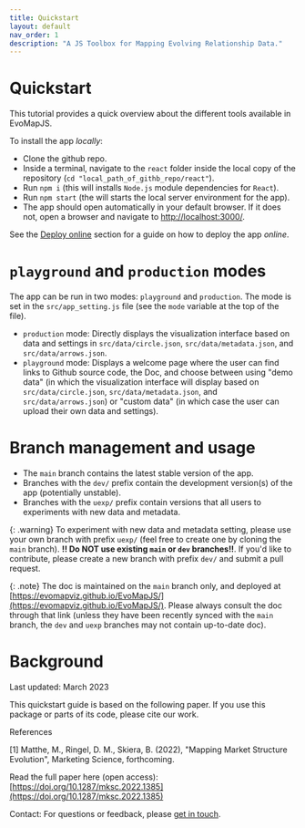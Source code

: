 ```yaml
---
title: Quickstart
layout: default
nav_order: 1
description: "A JS Toolbox for Mapping Evolving Relationship Data."
---
```


# Quickstart

This tutorial provides a quick overview about the different tools available in EvoMapJS.

To install the app *locally*:

- Clone the github repo.
- Inside a terminal, navigate to the `react` folder inside the local copy of the repository (`cd "local_path_of_githb_repo/react"`).
- Run `npm i` (this will installs `Node.js` module dependencies for `React`).
- Run `npm start` (the will starts the local server environment for the app).
- The app should open automatically in your default browser. 
If it does not, open a browser and navigate to [http://localhost:3000/](http://localhost:3000/). 

See the [Deploy online](https://evomapviz.github.io/EvoMapJS/docs/deploy/) section for a guide on how to deploy the app *online*.

# `playground` and `production` modes

The app can be run in two modes: `playground` and `production`.
The mode is set in the `src/app_setting.js` file (see the `mode` variable at the top of the file).

- `production` mode: Directly displays the visualization interface based on data and settings in `src/data/circle.json`, `src/data/metadata.json`, and `src/data/arrows.json`.
- `playground` mode: Displays a welcome page where the user can find links to Github source code, the Doc, and choose between using "demo data" (in which the visualization interface will display based on `src/data/circle.json`, `src/data/metadata.json`, and `src/data/arrows.json`) or "custom data" (in which case the user can upload their own data and settings).

# Branch management and usage

 - The `main` branch contains the latest stable version of the app.
 - Branches with the `dev/` prefix contain the development version(s) of the app (potentially unstable).
 - Branches with the `uexp/` prefix contain versions that all users to experiments with new data and metadata.

{: .warning}
  To experiment with new data and metadata setting, please use your own branch with prefix `uexp/` (feel free to create one by cloning the `main` branch).
  **!! Do NOT use existing `main` or `dev` branches!!**.
  If you'd like to contribute, please create a new branch with prefix `dev/` and submit a pull request.

{: .note}
  The doc is maintained on the `main` branch only, and deployed at [https://evomapviz.github.io/EvoMapJS/](https://evomapviz.github.io/EvoMapJS/). 
  Please always consult the doc through that link (unless they have been recently synced with the `main` branch, the `dev` and `uexp` branches may not contain up-to-date doc).

# Background

Last updated: March 2023

This quickstart guide is based on the following paper. If you use this package or parts of its code, please cite our work.

References

[1] Matthe, M., Ringel, D. M., Skiera, B. (2022), "Mapping Market Structure Evolution", Marketing Science, forthcoming.

Read the full paper here (open access): [https://doi.org/10.1287/mksc.2022.1385](https://doi.org/10.1287/mksc.2022.1385)

Contact: For questions or feedback, please [get in touch].

[get in touch]: mailto:matthe@wiwi.uni-frankfurt.de